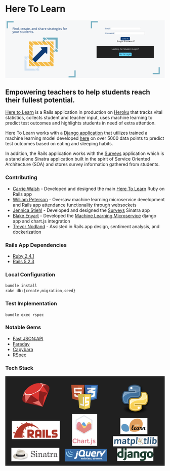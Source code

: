 # Here To Learn

<p align="center">
 <img src="media/README/landing_page.png" width="600" height="auto"/>
</p>

## Empowering teachers to help students reach their fullest potential.
 [Here to Learn](https://young-anchorage-86985.herokuapp.com) is a Rails application in production on [Heroku](https://www.heroku.com/) that tracks vital statistics, collects student and teacher input, uses machine learning to predict test outcomes and highlights students in need of extra attention.

 Here To Learn works with a [Django application](http://lit-fortress-28598.herokuapp.com/) that utilizes trained a machine learning model developed [here](https://github.com/blake-enyart/heretolearn_django/blob/master/jupyter_notebook/ml-generator.ipynb) on over 5000 data points to predict test outcomes based on eating and sleeping habits.

 In addition, the Rails application works with the [Surveys](https://aqueous-caverns-33840.herokuapp.com) application which is a stand alone Sinatra application built in the spirit of Service Oriented Architecture (SOA) and stores survey information gathered from students.

### Contributing
* [Carrie Walsh](https://github.com/carriewalsh) - Developed and designed the main [Here To Learn](https://github.com/carriewalsh/HereToLearn) Ruby on Rails app
* [William Peterson](https://github.com/wipegup) - Oversaw machine learning microservice development and Rails app attendance functionality through websockets
* [Jennica Stiehl](https://github.com/JennicaStiehl) - Developed and designed the [Surveys](https://github.com/JennicaStiehl/surveys) Sinatra app
* [Blake Enyart](https://github.com/blake-enyart) - Developed the [Machine Learning Microservice](https://github.com/blake-enyart/heretolearn_django) django app and chart.js integration
* [Trevor Nodland](https://github.com/tnodland) - Assisted in Rails app design, sentiment analysis, and dockerization

### Rails App Dependencies
* [Ruby 2.4.1](https://ruby-doc.org/core-2.4.1/)
* [Rails 5.2.3](https://guides.rubyonrails.org/)

### Local Configuration
```
bundle install
rake db:{create,migration,seed}
```
### Test Implementation
```
bundle exec rspec
```

### Notable Gems
* [Fast JSON:API](https://github.com/Netflix/fast_jsonapi)
* [Faraday](https://github.com/lostisland/faraday)
* [Capybara](https://github.com/teamcapybara/capybara/blob/3.12_stable/README.md)
* [RSpec](http://rspec.info/)

### Tech Stack

<p align="center">
 <img src="media/README/tech_stack.png" width="600" height="auto"/>
</p>
